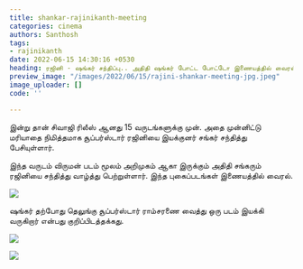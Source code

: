 ```yaml
---
title: shankar-rajinikanth-meeting
categories: cinema
authors: Santhosh
tags:
- rajinikanth
date: 2022-06-15 14:30:16 +0530
heading: ரஜினி - ஷங்கர் சந்திப்பு.. அதிதி ஷங்கர் போட்ட போட்டோ இணையத்தில் வைரல்..!
preview_image: "/images/2022/06/15/rajini-shankar-meeting-jpg.jpeg"
image_uploader: []
code: ''

---
```


இன்று தான் சிவாஜி ரிலீஸ் ஆனது 15 வருடங்களுக்கு முன். அதை முன்னிட்டு மரியாதை நிமித்தமாக சூப்பர்ஸ்டார் ரஜினியை இயக்குனர் சங்கர் சந்தித்து பேசியுள்ளார்.

இந்த வருடம் விருமன் படம் மூலம் அறிமுகம் ஆகா இருக்கும் அதிதி சங்கரும் ரஜினியை சந்தித்து வாழ்த்து பெற்றுள்ளார். இந்த புகைப்படங்கள் இணையத்தில் வைரல்.

![](/images/2022/06/15/shakar-rajini-1-jpg.jpeg)

ஷங்கர் தற்போது தெலுங்கு சூப்பர்ஸ்டார் ராம்சரணை வைத்து ஒரு படம் இயக்கி வருகிறார் என்பது குறிப்பிடத்தக்கது.

![](/images/2022/06/15/shakar-rajini-2-jpg.jpeg)

![](/images/2022/06/15/shakar-rajini-3-jpg.jpeg)

